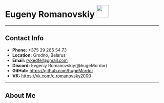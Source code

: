 # Eugeny Romanovskiy <img src="https://avatars.githubusercontent.com/u/72040616?v=4б" width="40" height="40">

-----------------------------------------------
## Contact Info
* **Phone:** +375 29 265 54 73
* **Location:** Grodno, Belarus
* **Email:** rykedfel@gmail.com
* **Discord:** Evgeniy Romanovskiy(@hugeMordor)
* **GitHub:** https://github.com/hugeMordor
* **VK:** https://vk.com/e.romanovsky2000
-----------------------------------------------
## About Me
